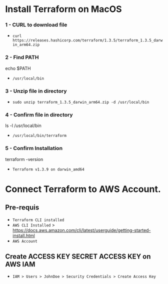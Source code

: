 # Install Terraform on MacOS

### 1 - CURL to download file
- `curl https://releases.hashicorp.com/terraform/1.3.5/terraform_1.3.5_darwin_arm64.zip`

### 2 - Find PATH
echo $PATH
- `/usr/local/bin`
 
### 3 - Unzip file in directory
- `sudo unzip terraform_1.3.5_darwin_arm64.zip -d /usr/local/bin`

### 4 - Confirm file in directory
ls -l /usr/local/bin
 - `/usr/local/bin/terraform`

### 5 - Confirm Installation
terraform -version
 - `Terraform v1.3.9
    on darwin_amd64`

# Connect Terraform to AWS Account.
## Pre-requis
- `Terraform CLI installed`
- `AWS CLI Installed` > https://docs.aws.amazon.com/cli/latest/userguide/getting-started-install.html
- `AWS Account`
## Create ACCESS KEY SECRET ACCESS KEY on AWS IAM
 - `IAM > Users > JohnDoe > Security Credentials > Create Access Key`

